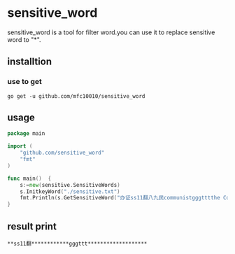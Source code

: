 # sensitive_word

sensitive_word is a tool for filter word.you can use it to replace sensitive word to "*".
## installtion

### use to get
```
go get -u github.com/mfc10010/sensitive_word
```
## usage

```go
package main

import (
	"github.com/sensitive_word"
	"fmt"
)

func main()  {
	s:=new(sensitive.SensitiveWords)
	s.InitkeyWord("./sensitive.txt")
	fmt.Println(s.GetSensitiveWord("办证ss11翻八九民communistgggtttthe Communist Party"))
}
```

## result print
```
**ss11翻************gggttt*******************	
```

